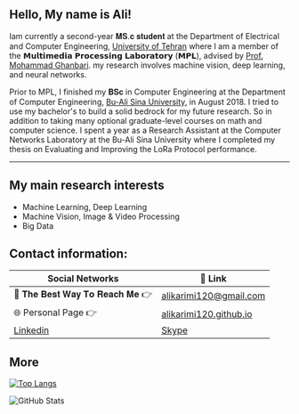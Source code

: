## Hello, My name is Ali!

Iam currently a second-year 𝐌𝐒.𝐜 𝐬𝐭𝐮𝐝𝐞𝐧𝐭 at the Department of Electrical and Computer Engineering, [University of Tehran](https://ut.ac.ir/en) where I am a member of the 𝗠𝘂𝗹𝘁𝗶𝗺𝗲𝗱𝗶𝗮 𝗣𝗿𝗼𝗰𝗲𝘀𝘀𝗶𝗻𝗴 𝗟𝗮𝗯𝗼𝗿𝗮𝘁𝗼𝗿𝘆 (𝗠𝗣𝗟), advised by [Prof. Mohammad Ghanbari](https://scholar.google.com/citations?hl=en&user=WxwpS4wAAAAJ&view_op=list_works&sortby=pubdate). my research involves machine vision, deep learning, and neural networks.

Prior to MPL, I finished my 𝐁𝐒𝐜 in Computer Engineering at the Department of Computer Engineering, [Bu-Ali Sina University](http://basu.ac.ir/en/home), in August 2018. I tried to use my bachelor's to build a solid bedrock for my future research. So in addition to taking many optional graduate-level courses on math and computer science. I spent a year as a Research Assistant at the Computer Networks Laboratory at the Bu-Ali Sina University where I completed my thesis on Evaluating and Improving the LoRa Protocol performance.


---

## My main research interests
- Machine Learning, Deep Learning
- Machine Vision, Image & Video Processing
- Big Data


<!-- icons without padding -->

[1.2]: http://i.imgur.com/wWzX9uB.png (twitter icon without padding)
[2.2]: http://i.imgur.com/fep1WsG.png (facebook icon without padding)
[3.2]: http://i.imgur.com/VlgBKQ9.png (google plus icon without padding)
[4.2]: http://i.imgur.com/jDRp47c.png (tumblr icon without padding)
[5.2]: http://i.imgur.com/Vvy3Kru.png (dribbble icon without padding)
[6.2]: http://i.imgur.com/9I6NRUm.png (github icon without padding)


## Contact information:

| Social Networks  | 🔗 Link          |
|-----------|--------------------|
| 📧 𝐓𝐡𝐞 𝐁𝐞𝐬𝐭 𝐖𝐚𝐲 𝐓𝐨 𝐑𝐞𝐚𝐜𝐡 𝐌𝐞 👉 | alikarimi120@gmail.com |
| 🌐 Personal Page 👉 | [alikarimi120.github.io](https://alikarimi120.github.io/) |
|  [Linkedin](https://www.linkedin.com/in/alikarimi120/)  | [Skype](https://join.skype.com/invite/cl7zPhEqCAwf)  |

## More

[![Top Langs](https://github-readme-stats.vercel.app/api/top-langs/?username=alikarimi120&layout=compact)](https://github.com/anuraghazra/github-readme-stats)

<p><img src="https://github-readme-stats.vercel.app/api?username=alikarimi120&amp;show_icons=true" alt="GitHub Stats"></p>


<!--
**alikarimi120/alikarimi120** is a ✨ _special_ ✨ repository because its `README.md` (this file) appears on your GitHub profile.

